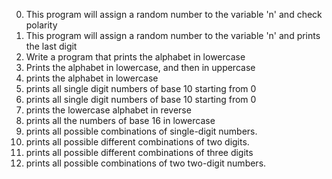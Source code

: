0. This program will assign a random number to the variable 'n' and check polarity
1. This program will assign a random number to the variable 'n' and prints the last digit
2. Write a program that prints the alphabet in lowercase
3. Prints the alphabet in lowercase, and then in uppercase
4. prints the alphabet in lowercase
5. prints all single digit numbers of base 10 starting from 0
6.  prints all single digit numbers of base 10 starting from 0
7. prints the lowercase alphabet in reverse
8. prints all the numbers of base 16 in lowercase
9. prints all possible combinations of single-digit numbers.
10. prints all possible different combinations of two digits.
11. prints all possible different combinations of three digits
12. prints all possible combinations of two two-digit numbers.
